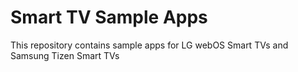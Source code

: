 # Smart TV Sample Apps

This repository contains sample apps for LG webOS Smart TVs and Samsung Tizen Smart TVs
